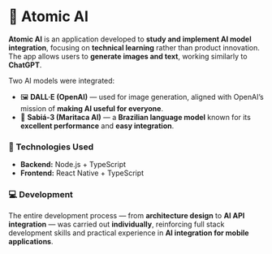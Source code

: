 # 🚀 Atomic AI

**Atomic AI** is an application developed to **study and implement AI model integration**, focusing on **technical learning** rather than product innovation. The app allows users to **generate images and text**, working similarly to **ChatGPT**.

Two AI models were integrated:

- 🖼️ **DALL·E (OpenAI)** — used for image generation, aligned with OpenAI’s mission of **making AI useful for everyone**.  
- 🧠 **Sabiá-3 (Maritaca AI)** — a **Brazilian language model** known for its **excellent performance** and **easy integration**.

### 🧩 Technologies Used
- **Backend:** Node.js + TypeScript  
- **Frontend:** React Native + TypeScript  

### 💻 Development
The entire development process — from **architecture design** to **AI API integration** — was carried out **individually**, reinforcing full stack development skills and practical experience in **AI integration for mobile applications**.
